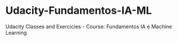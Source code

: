 # Udacity-Fundamentos-IA-ML
Udacity Classes and Exercicies - Course: Fundamentos IA e Machine Learning
